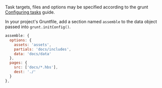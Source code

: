 Task targets, files and options may be specified according to the grunt [Configuring tasks](http://gruntjs.com/configuring-tasks) guide.

In your project's Gruntfile, add a section named `assemble` to the data object passed into `grunt.initConfig()`.

```js
assemble: {
  options: {
    assets: 'assets',
    partials: 'docs/includes',
    data: 'docs/data'
  },
  pages: {
    src: ['docs/*.hbs'],
    dest: './'
  }
},
```
